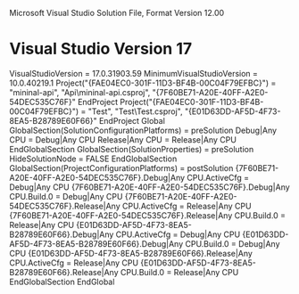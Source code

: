 Microsoft Visual Studio Solution File, Format Version 12.00
# Visual Studio Version 17
VisualStudioVersion = 17.0.31903.59
MinimumVisualStudioVersion = 10.0.40219.1
Project("{FAE04EC0-301F-11D3-BF4B-00C04F79EFBC}") = "mininal-api", "Api\mininal-api.csproj", "{7F60BE71-A20E-40FF-A2E0-54DEC535C76F}"
EndProject
Project("{FAE04EC0-301F-11D3-BF4B-00C04F79EFBC}") = "Test", "Test\Test.csproj", "{E01D63DD-AF5D-4F73-8EA5-B28789E60F66}"
EndProject
Global
	GlobalSection(SolutionConfigurationPlatforms) = preSolution
		Debug|Any CPU = Debug|Any CPU
		Release|Any CPU = Release|Any CPU
	EndGlobalSection
	GlobalSection(SolutionProperties) = preSolution
		HideSolutionNode = FALSE
	EndGlobalSection
	GlobalSection(ProjectConfigurationPlatforms) = postSolution
		{7F60BE71-A20E-40FF-A2E0-54DEC535C76F}.Debug|Any CPU.ActiveCfg = Debug|Any CPU
		{7F60BE71-A20E-40FF-A2E0-54DEC535C76F}.Debug|Any CPU.Build.0 = Debug|Any CPU
		{7F60BE71-A20E-40FF-A2E0-54DEC535C76F}.Release|Any CPU.ActiveCfg = Release|Any CPU
		{7F60BE71-A20E-40FF-A2E0-54DEC535C76F}.Release|Any CPU.Build.0 = Release|Any CPU
		{E01D63DD-AF5D-4F73-8EA5-B28789E60F66}.Debug|Any CPU.ActiveCfg = Debug|Any CPU
		{E01D63DD-AF5D-4F73-8EA5-B28789E60F66}.Debug|Any CPU.Build.0 = Debug|Any CPU
		{E01D63DD-AF5D-4F73-8EA5-B28789E60F66}.Release|Any CPU.ActiveCfg = Release|Any CPU
		{E01D63DD-AF5D-4F73-8EA5-B28789E60F66}.Release|Any CPU.Build.0 = Release|Any CPU
	EndGlobalSection
EndGlobal
